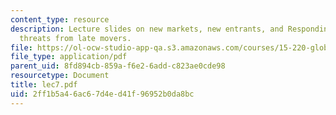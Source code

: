 ```yaml
---
content_type: resource
description: Lecture slides on new markets, new entrants, and Responding to strategic
  threats from late movers.
file: https://ol-ocw-studio-app-qa.s3.amazonaws.com/courses/15-220-global-strategy-and-organization-spring-2008/2ff1b5a46ac67d4ed41f96952b0da8bc_lec7.pdf
file_type: application/pdf
parent_uid: 8fd894cb-859a-f6e2-6add-c823ae0cde98
resourcetype: Document
title: lec7.pdf
uid: 2ff1b5a4-6ac6-7d4e-d41f-96952b0da8bc
---
```

